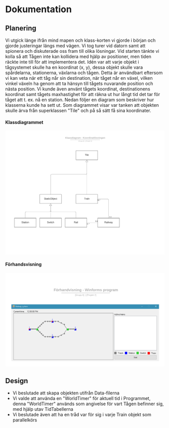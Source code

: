 # Dokumentation

## Planering

Vi utgick länge ifrån mind mapen och klass-korten vi gjorde i början och gjorde justeringar längs med vägen. Vi tog turer vid datorn samt att spionera och diskuterade oss fram till olika lösningar.
Vid starten tänkte vi kolla så att Tågen inte kan kollidera med hjälp av positioner, men tiden räckte inte till för att implementera det. Idén var att varje objekt i tågsystemet skulle ha en koordinat (x, y), dessa objekt skulle vara spårdelarna, stationerna, växlarna och tågen. Detta är användbart eftersom vi kan veta när ett tåg når sin destination, när tåget når en växel, vilken vinkel växeln ha genom att ta hänsyn till tågets nuvarande position och nästa position. Vi kunde även använt tågets koordinat, destinationens koordinat samt tågets maxhastighet för att räkna ut hur långt tid det tar för tåget att t. ex. nå en station. Nedan följer en diagram som beskriver hur klasserna kunde ha sett ut. Som diagrammet visar var tanken att objekten skulle ärva från superklassen "Tile" och på så sätt få sina koordinater.

#### Klassdiagrammet
<img src="UML Class.png" width="900">

#### Förhandsvisning
<img src="Winforms-Preview.png" width="900">


## Design

* Vi beslutade att skapa objekten utifrån Data-filerna
* Vi valde att använda en "WorldTimer" för aktuell tid i Programmet, denna "WorldTimer" används som angivelse för vart Tågen befinner sig, med hjälp utav TidTabellerna
* Vi beslutade även att ha en tråd var för sig i varje Train objekt som parallelkörs
